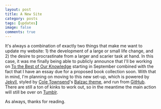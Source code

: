 ```yaml
---
layout: post
title: A New Site
category: posts
tags: [updates]
image: false
comments: true
---
```


It's always a combination of exactly two things that make me want to update my website: 1) the development of a large or small life change, and 2) the desire to procrastinate from a larger and scarier task at hand. In this case, it was me finally being able to publicly announce that I'll be working on [To the Best of Our Knowledge](http://ttbook.org) starting in September combined with the fact that I have an essay due for a proposed book collection soon. With that in mind, I'm planning on moving to this new set-up, which is powered by [Jekyll](http://jekyllrb.com/), styled by [Cole Townsend](https://twitter.com/twnsndco)'s [Balzac theme](http://jekyll.gtat.me/about/), and run from [GitHub](https://github.com/). There are still a ton of kinks to work out, so in the meantime the main action will still be over on [Tumblr](http://craigeley.com/).

As always, thanks for reading.